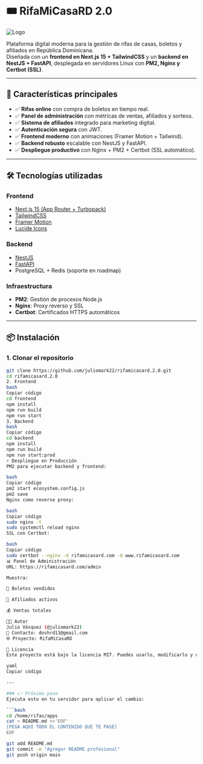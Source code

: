 # 🎟️ RifaMiCasaRD 2.0

![Logo](frontend/public/next.svg)

Plataforma digital moderna para la gestión de rifas de casas, boletos y afiliados en República Dominicana.  
Diseñada con un **frontend en Next.js 15 + TailwindCSS** y un **backend en NestJS + FastAPI**, desplegada en servidores Linux con **PM2, Nginx y Certbot (SSL)**.

---

## 🚀 Características principales

- ✅ **Rifas online** con compra de boletos en tiempo real.  
- ✅ **Panel de administración** con métricas de ventas, afiliados y sorteos.  
- ✅ **Sistema de afiliados** integrado para marketing digital.  
- ✅ **Autenticación segura** con JWT.  
- ✅ **Frontend moderno** con animaciones (Framer Motion + Tailwind).  
- ✅ **Backend robusto** escalable con NestJS y FastAPI.  
- ✅ **Despliegue productivo** con Nginx + PM2 + Certbot (SSL automático).  

---

## 🛠️ Tecnologías utilizadas

### Frontend
- [Next.js 15 (App Router + Turbopack)](https://nextjs.org/)
- [TailwindCSS](https://tailwindcss.com/)
- [Framer Motion](https://www.framer.com/motion/)
- [Lucide Icons](https://lucide.dev/)

### Backend
- [NestJS](https://nestjs.com/)
- [FastAPI](https://fastapi.tiangolo.com/)
- PostgreSQL + Redis (soporte en roadmap)

### Infraestructura
- **PM2**: Gestión de procesos Node.js  
- **Nginx**: Proxy reverso y SSL  
- **Certbot**: Certificados HTTPS automáticos  

---

## 📦 Instalación

### 1. Clonar el repositorio
```bash
git clone https://github.com/juliomark22/rifamicasard.2.0.git
cd rifamicasard.2.0
2. Frontend
bash
Copiar código
cd frontend
npm install
npm run build
npm run start
3. Backend
bash
Copiar código
cd backend
npm install
npm run build
npm run start:prod
⚡ Despliegue en Producción
PM2 para ejecutar backend y frontend:

bash
Copiar código
pm2 start ecosystem.config.js
pm2 save
Nginx como reverse proxy:

bash
Copiar código
sudo nginx -t
sudo systemctl reload nginx
SSL con Certbot:

bash
Copiar código
sudo certbot --nginx -d rifamicasard.com -d www.rifamicasard.com
📊 Panel de Administración
URL: https://rifamicasard.com/admin

Muestra:

🎫 Boletos vendidos

👥 Afiliados activos

💰 Ventas totales

👨‍💻 Autor
Julio Vásquez (@juliomark22)
📧 Contacto: doshrd13@gmail.com
🌐 Proyecto: RifaMiCasaRD

📝 Licencia
Este proyecto está bajo la licencia MIT. Puedes usarlo, modificarlo y distribuirlo libremente.

yaml
Copiar código

---

### 👉 Próximo paso
Ejecuta esto en tu servidor para aplicar el cambio:

```bash
cd /home/rifas/apps
cat > README.md <<'EOF'
[PEGA AQUÍ TODO EL CONTENIDO QUE TE PASÉ]
EOF

git add README.md
git commit -m "Agregar README profesional"
git push origin main
